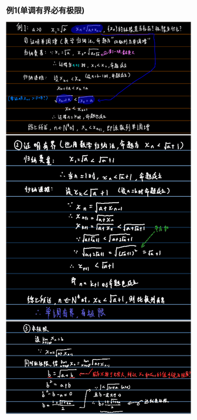 ## 例1(单调有界必有极限)

<img src="assets/image-20220516083418350.png" alt="image-20220516083418350" style="zoom:80%;" />
<img src="assets/image-20220516083510413.png" alt="image-20220516083510413" style="zoom:80%;" />
<img src="assets/image-20220516083637065.png" alt="image-20220516083637065" style="zoom:80%;" />
